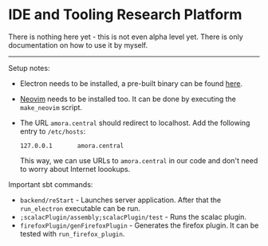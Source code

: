 # IDE and Tooling Research Platform

There is nothing here yet - this is not even alpha level yet. There is only documentation on how to use it by myself.

---

Setup notes:

- Electron needs to be installed, a pre-built binary can be found [here](https://github.com/atom/electron/releases).

- [Neovim](https://github.com/neovim/neovim) needs to be installed too. It can be done by executing the `make_neovim` script.

- The URL `amora.central` should redirect to localhost. Add the following entry to `/etc/hosts`:

  ```
  127.0.0.1       amora.central
  ```

  This way, we can use URLs to `amora.central` in our code and don't need to worry about Internet loookups.

Important sbt commands:

- `backend/reStart` - Launches server application. After that the `run_electron` executable can be run.
- `;scalacPlugin/assembly;scalacPlugin/test` - Runs the scalac plugin.
- `firefoxPlugin/genFirefoxPlugin` - Generates the firefox plugin. It can be tested with `run_firefox_plugin`.

